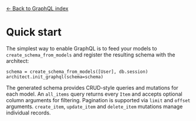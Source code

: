 [← Back to GraphQL index](index.md)

# Quick start
The simplest way to enable GraphQL is to feed your models to
`create_schema_from_models` and register the resulting schema with the
architect:
```
schema = create_schema_from_models([User], db.session)
architect.init_graphql(schema=schema)
```
The generated schema provides CRUD-style queries and mutations for each model.
An `all_items` query returns every `Item` and accepts optional column
arguments for filtering. Pagination is supported via `limit` and
`offset` arguments. `create_item`, `update_item` and `delete_item`
mutations manage individual records.

